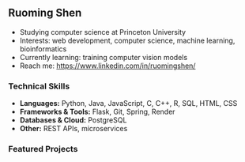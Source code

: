 ## Ruoming Shen
* Studying computer science at Princeton University
* Interests: web development, computer science, machine learning, bioinformatics
* Currently learning: training computer vision models
* Reach me: https://www.linkedin.com/in/ruomingshen/ 
### Technical Skills
* **Languages:** Python, Java, JavaScript, C, C++, R, SQL, HTML, CSS
* **Frameworks & Tools:** Flask, Git, Spring, Render
* **Databases & Cloud:** PostgreSQL
* **Other:** REST APIs, microservices
### Featured Projects
<!--
**shenruoming/shenruoming** is a ✨ _special_ ✨ repository because its `README.md` (this file) appears on your GitHub profile.

Here are some ideas to get you started:

- 🔭 I’m currently working on ...
- 🌱 I’m currently learning ...
- 👯 I’m looking to collaborate on ...
- 🤔 I’m looking for help with ...
- 💬 Ask me about ...
- 📫 How to reach me: ...
- 😄 Pronouns: ...
- ⚡ Fun fact: ...
-->
